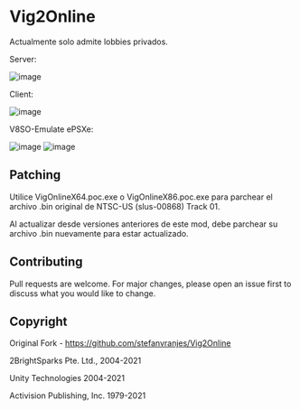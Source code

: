 # Vig2Online

Actualmente solo admite lobbies privados.


Server:

![image](https://user-images.githubusercontent.com/26169049/230493974-6478eefe-6668-4f6c-88f3-f4fc4c0d5f18.png)


Client:

![image](https://user-images.githubusercontent.com/26169049/230493917-092b1598-39fd-4a56-8ab1-e1e77be42c05.png)


V8SO-Emulate ePSXe:

![image](https://user-images.githubusercontent.com/26169049/230494008-8cda9a26-3689-460a-8d36-6acaff3a21af.png)
![image](https://user-images.githubusercontent.com/26169049/230494108-114dd887-cd6c-4412-ae3f-138043449911.png)

## Patching

Utilice VigOnlineX64.poc.exe o VigOnlineX86.poc.exe para parchear el archivo .bin original de NTSC-US (slus-00868) Track 01.

Al actualizar desde versiones anteriores de este mod, debe parchear su archivo .bin nuevamente para estar actualizado.

## Contributing
Pull requests are welcome. For major changes, please open an issue first to discuss what you would like to change.

## Copyright

Original Fork - https://github.com/stefanvranjes/Vig2Online

2BrightSparks Pte. Ltd., 2004-2021

Unity Technologies 2004-2021

Activision Publishing, Inc. 1979-2021

